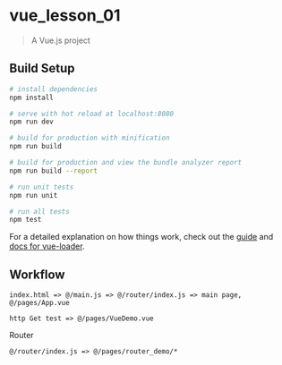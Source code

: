 # vue_lesson_01

> A Vue.js project

## Build Setup

``` bash
# install dependencies
npm install

# serve with hot reload at localhost:8080
npm run dev

# build for production with minification
npm run build

# build for production and view the bundle analyzer report
npm run build --report

# run unit tests
npm run unit

# run all tests
npm test
```

For a detailed explanation on how things work, check out the [guide](http://vuejs-templates.github.io/webpack/) and [docs for vue-loader](http://vuejs.github.io/vue-loader).

## Workflow

```
index.html => @/main.js => @/router/index.js => main page, @/pages/App.vue

http Get test => @/pages/VueDemo.vue
```

Router

```
@/router/index.js => @/pages/router_demo/*
```

